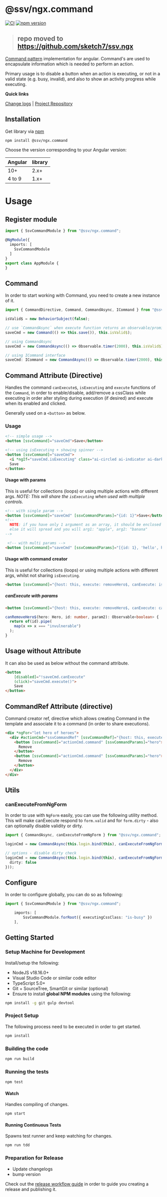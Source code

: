 [projectUri]: https://github.com/sketch7/ngx.command
[changeLog]: ./CHANGELOG.md
[releaseWorkflowWiki]: ./docs/RELEASE-WORKFLOW.md

[npm]: https://www.npmjs.com
[commandpatternwiki]: https://en.wikipedia.org/wiki/Command_pattern

# @ssv/ngx.command
[![CI](https://github.com/sketch7/ngx.command/actions/workflows/ci.yml/badge.svg)](https://github.com/sketch7/ngx.command/actions/workflows/ci.yml)
[![npm version](https://badge.fury.io/js/%40ssv%2Fngx.command.svg)](https://badge.fury.io/js/%40ssv%2Fngx.command)

> ## repo moved to https://github.com/sketch7/ssv.ngx

[Command pattern][commandpatternwiki] implementation for angular. Command's are used to encapsulate information which is needed to perform an action.

Primary usage is to disable a button when an action is executing, or not in a valid state (e.g. busy, invalid), and also to show an activity progress while executing.

**Quick links**

[Change logs][changeLog] | [Project Repository][projectUri]

## Installation

Get library via [npm]

```bash
npm install @ssv/ngx.command
```

Choose the version corresponding to your Angular version:

 | Angular | library |
 | ------- | ------- |
 | 10+     | 2.x+    |
 | 4 to 9  | 1.x+    |


# Usage

## Register module

```ts
import { SsvCommandModule } from "@ssv/ngx.command";

@NgModule({
  imports: [
    SsvCommandModule
  ]
}
export class AppModule {
}
```

## Command
In order to start working with Command, you need to create a new instance of it.

```ts
import { CommandDirective, Command, CommandAsync, ICommand } from "@ssv/ngx.command";

isValid$ = new BehaviorSubject(false);

// use `CommandAsync` when execute function returns an observable/promise OR else 3rd argument must be true.
saveCmd = new Command(() => this.save()), this.isValid$);

// using CommandAsync
saveCmd = new CommandAsync(() => Observable.timer(2000), this.isValid$);

// using ICommand interface
saveCmd: ICommand = new CommandAsync(() => Observable.timer(2000), this.isValid$);
```

## Command Attribute (Directive)
Handles the command `canExecute$`, `isExecuting` and `execute` functions of the `Command`, in order to
enable/disable, add/remove a cssClass while executing in order alter styling during execution (if desired)
and execute when its enabled and clicked.

Generally used on a `<button>` as below.

### Usage

```html
<!-- simple usage -->
<button [ssvCommand]="saveCmd">Save</button>

<!-- using isExecuting + showing spinner -->
<button [ssvCommand]="saveCmd">
  <i *ngIf="saveCmd.isExecuting" class="ai-circled ai-indicator ai-dark-spin small"></i>
  Save
</button>
```

#### Usage with params
This is useful for collections (loops) or using multiple actions with different args.
*NOTE: This will share the `isExecuting` when used with multiple controls.*

```html
<!-- with single param -->
<button [ssvCommand]="saveCmd" [ssvCommandParams]="{id: 1}">Save</button>
<!-- 
  NOTE: if you have only 1 argument as an array, it should be enclosed within an array e.g. [['apple', 'banana']], 
  else it will spread and you will arg1: "apple", arg2: "banana"
-->

 <!-- with multi params -->
<button [ssvCommand]="saveCmd" [ssvCommandParams]="[{id: 1}, 'hello', hero]">Save</button>
```

#### Usage with command creator
This is useful for collections (loops) or using multiple actions with different args, whilst not sharing `isExecuting`.

```html
<button [ssvCommand]="{host: this, execute: removeHero$, canExecute: isValid$, params: [hero, 1337, 'xx']}">Remove</button>
```

##### canExecute with params
```html
<button [ssvCommand]="{host: this, execute: removeHero$, canExecute: canRemoveHero$, params: [hero, 1337, 'xx']}">Remove</button>
```

```ts
canRemoveHero$(hero: Hero, id: number, param2): Observable<boolean> {
  return of(id).pipe(
    map(x => x === "invulnerable")
  );
}
```

## Usage without Attribute
It can also be used as below without the command attribute.

```html
<button
    [disabled]="!saveCmd.canExecute"
    (click)="saveCmd.execute()">
    Save
</button>
```

## CommandRef Attribute (directive)
Command creator ref, directive which allows creating Command in the template and associate it to a command (in order to share executions).

```html
<div *ngFor="let hero of heroes">
  <div #actionCmd="ssvCommandRef" [ssvCommandRef]="{host: this, execute: removeHero$, canExecute: isValid$}" class="button-group">
    <button [ssvCommand]="actionCmd.command" [ssvCommandParams]="hero">
      Remove
    </button>
    <button [ssvCommand]="actionCmd.command" [ssvCommandParams]="hero">
      Remove
    </button>
  </div>
</div>
```

## Utils

### canExecuteFromNgForm
In order to use with `NgForm` easily, you can use the following utility method.
This will make canExecute respond to `form.valid` and for `form.dirty` - also can optionally disable validity or dirty.

```ts
import { CommandAsync, canExecuteFromNgForm } from "@ssv/ngx.command";

loginCmd = new CommandAsync(this.login.bind(this), canExecuteFromNgForm(this.form));

// options - disable dirty check
loginCmd = new CommandAsync(this.login.bind(this), canExecuteFromNgForm(this.form, {
  dirty: false
}));

```


## Configure
In order to configure globally, you can do so as following:

```ts
import { SsvCommandModule } from "@ssv/ngx.command";

    imports: [
        SsvCommandModule.forRoot({ executingCssClass: "is-busy" })
    ],
```


## Getting Started

### Setup Machine for Development
Install/setup the following:

- NodeJS v18.16.0+
- Visual Studio Code or similar code editor
- TypeScript 5.0+
- Git + SourceTree, SmartGit or similar (optional)
- Ensure to install **global NPM modules** using the following:


```bash
npm install -g git gulp devtool
```


### Project Setup
The following process need to be executed in order to get started.

```bash
npm install
```


### Building the code

```bash
npm run build
```

### Running the tests

```bash
npm test
```

#### Watch
Handles compiling of changes.

```bash
npm start
```


#### Running Continuous Tests
Spawns test runner and keep watching for changes.

```bash
npm run tdd
```


### Preparation for Release

- Update changelogs
- bump version


Check out the [release workflow guide][releaseWorkflowWiki] in order to guide you creating a release and publishing it.